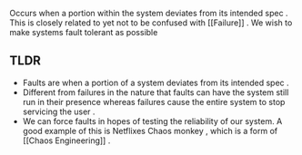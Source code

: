 Occurs when a portion within the system deviates from its intended spec . This is closely related to yet not to be confused with [[Failure]] . We wish to make systems fault tolerant as possible 


## TLDR 
- Faults are when a portion of a system deviates from its intended spec . 
- Different from failures in the nature that faults can have the system still run in their presence whereas failures cause the entire system to stop servicing the user . 
- We can force faults in hopes of testing the reliability of our system. A good example of this is Netflixes Chaos monkey , which is a form of [[Chaos Engineering]] . 